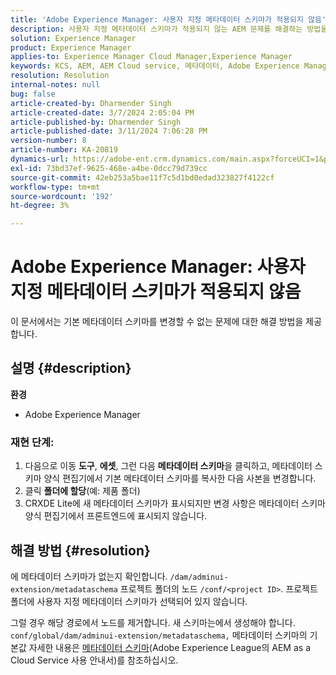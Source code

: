 ```yaml
---
title: 'Adobe Experience Manager: 사용자 지정 메타데이터 스키마가 적용되지 않음'
description: 사용자 지정 메타데이터 스키마가 적용되지 않는 AEM 문제를 해결하는 방법을 알아봅니다.
solution: Experience Manager
product: Experience Manager
applies-to: Experience Manager Cloud Manager,Experience Manager
keywords: KCS, AEM, AEM Cloud service, 메타데이터, Adobe Experience Manager
resolution: Resolution
internal-notes: null
bug: false
article-created-by: Dharmender Singh
article-created-date: 3/7/2024 2:05:04 PM
article-published-by: Dharmender Singh
article-published-date: 3/11/2024 7:06:28 PM
version-number: 8
article-number: KA-20819
dynamics-url: https://adobe-ent.crm.dynamics.com/main.aspx?forceUCI=1&pagetype=entityrecord&etn=knowledgearticle&id=bb7df1aa-8bdc-ee11-904d-6045bd006d92
exl-id: 73bd37ef-9625-468e-a4be-0dcc79d739cc
source-git-commit: 42eb253a5bae11f7c5d1bd0edad323827f4122cf
workflow-type: tm+mt
source-wordcount: '192'
ht-degree: 3%

---
```


# Adobe Experience Manager: 사용자 지정 메타데이터 스키마가 적용되지 않음


이 문서에서는 기본 메타데이터 스키마를 변경할 수 없는 문제에 대한 해결 방법을 제공합니다.

## 설명 {#description}


<b>환경</b>

- Adobe Experience Manager


### <b>재현 단계:</b>

1. 다음으로 이동 <b>도구</b>, <b>에셋</b>, 그런 다음 <b>메타데이터 스키마</b>을 클릭하고, 메타데이터 스키마 양식 편집기에서 기본 메타데이터 스키마를 복사한 다음 사본을 변경합니다.
2. 클릭 <b>폴더에 할당</b>(예: 제품 폴더)
3. CRXDE Lite에 새 메타데이터 스키마가 표시되지만 변경 사항은 메타데이터 스키마 양식 편집기에서 프론트엔드에 표시되지 않습니다.



## 해결 방법 {#resolution}


에 메타데이터 스키마가 없는지 확인합니다. `/dam/adminui-extension/metadataschema` 프로젝트 폴더의 노드 `/conf/<project ID>`. 프로젝트 폴더에 사용자 지정 메타데이터 스키마가 선택되어 있지 않습니다.

그럴 경우 해당 경로에서 노드를 제거합니다. 새 스키마는에서 생성해야 합니다. `conf/global/dam/adminui-extension/metadataschema,` 메타데이터 스키마의 기본값 자세한 내용은 [메타데이터 스키마](https://experienceleague.adobe.com/docs/experience-manager-cloud-service/content/assets/manage/metadata-schemas.html)(Adobe Experience League의 AEM as a Cloud Service 사용 안내서)를 참조하십시오.
